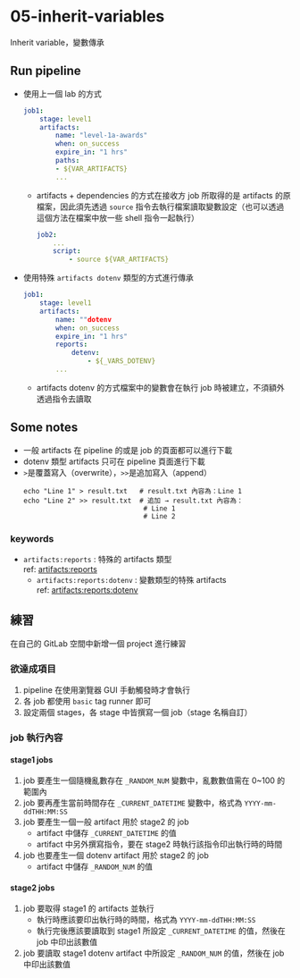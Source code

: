 # 05-inherit-variables
Inherit variable，變數傳承


## Run pipeline

- 使用上一個 lab 的方式 <br>
    ```yml
    job1:
        stage: level1
        artifacts:
            name: "level-1a-awards"
            when: on_success
            expire_in: "1 hrs"
            paths: 
            - ${VAR_ARTIFACTS}
            ...
    ```
  - artifacts + dependencies 的方式在接收方 job 所取得的是 artifacts 的原檔案，因此須先透過 `source` 指令去執行檔案讀取變數設定（也可以透過這個方法在檔案中放一些 shell 指令一起執行）<br>
    ```yml
    job2:
        ...
        script:
            - source ${VAR_ARTIFACTS}
    ```
- 使用特殊 `artifacts dotenv` 類型的方式進行傳承 <br>
    ```yml
    job1:
        stage: level1
        artifacts:
            name: ""dotenv
            when: on_success
            expire_in: "1 hrs"
            reports:
                detenv:
                    - ${_VARS_DOTENV}
            ...
    ```
  - artifacts dotenv 的方式檔案中的變數會在執行 job 時被建立，不須額外透過指令去讀取 <br>


## Some notes
- 一般 artifacts 在 pipeline 的或是 job 的頁面都可以進行下載 <br>
- dotenv 類型 artifacts 只可在 pipeline 頁面進行下載 <br>
- `>`是覆蓋寫入（overwrite），`>>`是追加寫入（append）
  ```
  echo "Line 1" > result.txt   # result.txt 內容為：Line 1
  echo "Line 2" >> result.txt  # 追加 → result.txt 內容為：
                                # Line 1
                                # Line 2
  ```

### keywords
- `artifacts:reports` : 特殊的 artifacts 類型 <br>
  ref: [artifacts:reports](https://docs.gitlab.com/ee/ci/yaml/#artifactsreports)
  - `artifacts:reports:dotenv` : 變數類型的特殊 artifacts <br>
    ref: [artifacts:reports:dotenv](https://docs.gitlab.com/ee/ci/yaml/artifacts_reports.html#artifactsreportsdotenv)


## 練習
在自己的 GitLab 空間中新增一個 project 進行練習

### 欲達成項目
1. pipeline 在使用瀏覽器 GUI 手動觸發時才會執行
1. 各 job 都使用 `basic` tag runner 即可
1. 設定兩個 stages，各 stage 中皆撰寫一個 job（stage 名稱自訂）

### job 執行內容
#### stage1 jobs
1. job 要產生一個隨機亂數存在 `_RANDOM_NUM` 變數中，亂數數值需在 0~100 的範圍內
1. job 要再產生當前時間存在 `_CURRENT_DATETIME` 變數中，格式為 `YYYY-mm-ddTHH:MM:SS`
1. job 要產生一個一般 artifact 用於 stage2 的 job
    - artifact 中儲存 `_CURRENT_DATETIME` 的值
    - artifact 中另外撰寫指令，要在 stage2 時執行該指令印出執行時的時間
1. job 也要產生一個 dotenv artifact 用於 stage2 的 job
    - artifact 中儲存 `_RANDOM_NUM` 的值
#### stage2 jobs
1. job 要取得 stage1 的 artifacts 並執行
    - 執行時應該要印出執行時的時間，格式為 `YYYY-mm-ddTHH:MM:SS`
    - 執行完後應該要讀取到 stage1 所設定 `_CURRENT_DATETIME` 的值，然後在 job 中印出該數值
1. job 要讀取 stage1 dotenv artifact 中所設定 `_RANDOM_NUM` 的值，然後在 job 中印出該數值

